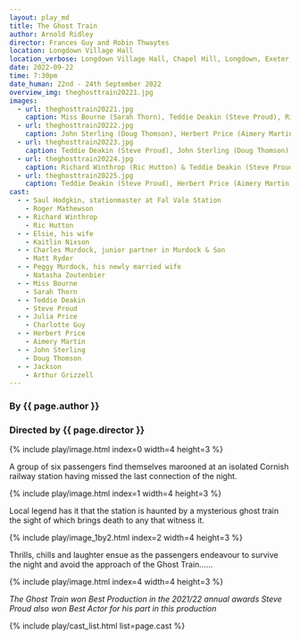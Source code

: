 ```yaml
---
layout: play_md
title: The Ghost Train
author: Arnold Ridley
director: Frances Guy and Robin Thwaytes
location: Longdown Village Hall
location_verbose: Longdown Village Hall, Chapel Hill, Longdown, Exeter, EX6 7SN
date: 2022-09-22
time: 7:30pm
date_human: 22nd - 24th September 2022
overview_img: theghosttrain20221.jpg
images:
  - url: theghosttrain20221.jpg
    caption: Miss Bourne (Sarah Thorn), Teddie Deakin (Steve Proud), Richard Winthrop (Ric Hutton) & Saul Hodgkin (Roger Mathewson)
  - url: theghosttrain20222.jpg
    caption: John Sterling (Doug Thomson), Herbert Price (Aimery Martin), Julia Price (Charlotte Guy), Elsie Winthrop (Kaitlin Nixson) & Peggy Murdock (Natasha Zoutenbier)
  - url: theghosttrain20223.jpg
    caption: Teddie Deakin (Steve Proud), John Sterling (Doug Thomson), Julia Price (Charlotte Guy), Elsie Winthrop (Kaitlin Nixson) & Peggy Murdock (Natasha Zoutenbier)
  - url: theghosttrain20224.jpg
    caption: Richard Winthrop (Ric Hutton) & Teddie Deakin (Steve Proud)
  - url: theghosttrain20225.jpg
    caption: Teddie Deakin (Steve Proud), Herbert Price (Aimery Martin), Jackson (Arthur Grizzell), Saul Hodgkin (Roger Mathewson) & Charles Murdock (Matt Ryder)
cast:
  - - Saul Hodgkin, stationmaster at Fal Vale Station
    - Roger Mathewson
  - - Richard Winthrop
    - Ric Hutton
  - - Elsie, his wife
    - Kaitlin Nixson
  - - Charles Murdock, junior partner in Murdock & Son
    - Matt Ryder
  - - Peggy Murdock, his newly married wife
    - Natasha Zoutenbier
  - - Miss Bourne
    - Sarah Thorn
  - - Teddie Deakin
    - Steve Proud
  - - Julia Price
    - Charlotte Guy
  - - Herbert Price
    - Aimery Martin
  - - John Sterling
    - Doug Thomson
  - - Jackson
    - Arthur Grizzell
---
```


### By {{ page.author }}
### Directed by {{ page.director }}

{% include play/image.html index=0 width=4 height=3 %}

A group of six passengers find themselves marooned at an isolated Cornish
railway station having missed the last connection of the night.

{% include play/image.html index=1 width=4 height=3 %}

Local legend has it that the station is haunted by a mysterious ghost train the
sight of which brings death to any that witness it.

{% include play/image_1by2.html index=2 width=4 height=3 %}

Thrills, chills and laughter ensue as the passengers endeavour to survive the
night and avoid the approach of the Ghost Train……

{% include play/image.html index=4 width=4 height=3 %}

*The Ghost Train won Best Production in the 2021/22 annual awards*
*Steve Proud also won Best Actor for his part in this production*

{% include play/cast_list.html list=page.cast %}

